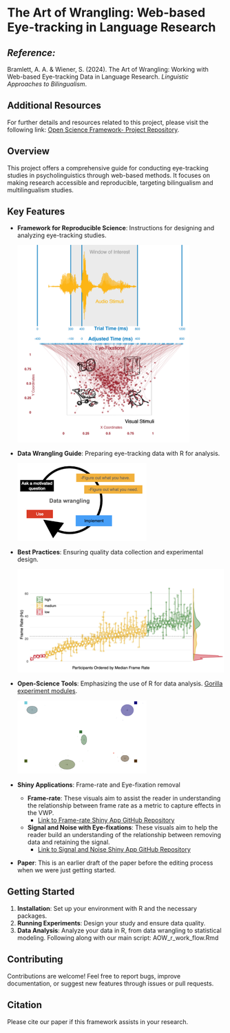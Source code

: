 # The Art of Wrangling: Web-based Eye-tracking in Language Research

## *Reference:*
 Bramlett, A. A. & Wiener, S. (2024). The Art of Wrangling: Working with Web-based Eye-tracking Data in Language Research. *Linguistic Approaches to Bilingualism*.

## Additional Resources
For further details and resources related to this project, please visit the following link: [Open Science Framework- Project Repository](https://osf.io/a3e5s/?view_only=822c5f28422444768729f5342fd16848).

## Overview
This project offers a comprehensive guide for conducting eye-tracking studies in psycholinguistics through web-based methods. It focuses on making research accessible and reproducible, targeting bilingualism and multilingualism studies.

## Key Features
- **Framework for Reproducible Science**: Instructions for designing and analyzing eye-tracking studies.
  
  <img src="figures/Core_four_R_revised.jpeg" alt="Reproducible visual world paradigm (VWP) experiments" width="400">
- **Data Wrangling Guide**: Preparing eye-tracking data with R for analysis.
  
  <img src="figures/data_wrangling.png" alt="Data Wrangling Visual Guide" width="300">
- **Best Practices**: Ensuring quality data collection and experimental design.

  <img src="figures/Participant_frame_rates.jpg" alt="Best Practices" width="500">
- **Open-Science Tools**: Emphasizing the use of R for data analysis. [Gorilla experiment modules]([https://osf.io/a3e5s/?view_only=822c5f28422444768729f5342fd16848](https://app.gorilla.sc/openmaterials/715241)).
  
   <img src="figures/calibration.png" alt="Web-based Eye-tracking calibration screen" width="300">

- **Shiny Applications**: Frame-rate and Eye-fixation removal
  - **Frame-rate**: These visuals aim to assist the reader in understanding the relationship between frame rate as a metric to capture effects in the VWP.
    - [Link to Frame-rate Shiny App GitHub Repository](https://github.com/AdamAnderB/Frame_Rate_App)
  - **Signal and Noise with Eye-fixations**: These visuals aim to help the reader build an understanding of the relationship between removing data and retaining the signal.
    - [Link to Signal and Noise Shiny App GitHub Repository](https://github.com/AdamAnderB/Eye_Fixations_App)
      
- **Paper**: This is an earlier draft of the paper before the editing process when we were just getting started.


## Getting Started
1. **Installation**: Set up your environment with R and the necessary packages.
2. **Running Experiments**: Design your study and ensure data quality.
3. **Data Analysis**: Analyze your data in R, from data wrangling to statistical modeling. Following along with our main script: AOW_r_work_flow.Rmd

## Contributing
Contributions are welcome! Feel free to report bugs, improve documentation, or suggest new features through issues or pull requests.

## Citation
Please cite our paper if this framework assists in your research.
